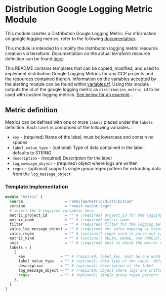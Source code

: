 # Distribution Google Logging Metric Module

This module creates a Distribution Google Logging Metric. For information on google logging metrics, refer to the following [documentation](https://cloud.google.com/logging/docs/logs-based-metrics).

This module is intended to simplify the distribution logging metric resource creation via terraform. Documentation on the actual terraform resource definition can be found [here](https://registry.terraform.io/providers/hashicorp/google/latest/docs/resources/logging_metric).

This README contains templates that can be copied, modified, and used to implement distribution Google Logging Metrics for any GCP projects and the resources contained therein. Information on the variables accepted by the alerting module can be found within [variables.tf](/modules/distribution-metric/variables.tf). Using this module outputs the id of the google logging metric as `distribution_metric_id` to be used with custom logging metrics. [See below for an example]()...

## Metric definition

Metrics can be defined with one or more `labels` placed under the `labels` definition. Each `label` is comprised of the following variables...

* `key` - (required) Name of the label, must be lowercase and contain no spaces
* `label_value_type` - (optional) Type of data contained in the label, defaults to STRING
* `description` - (required) Description for the label
* `log_message_object` - (required) object where logs are written
* `regex` - (optional) supports single group regex pattern for extracting data from the `log_message_object`

### Template Implementation

```terraform
module "metric" {
  source                   = "ammilam/metric/distribution"
  version                  = "<most-recent-tag>"
  # insert the 6 required variables here
  metric_project_id        = "" # (required) project_id for the logging metric
  metric_name              = "" # (required) metric name
  filter                   = "" # (required) filter for the logging metric
  value_log_message_object = "" # (required) for value mapping => object where logs are written: jsonPayload.message, textPayload
  value_regex              = "" # (optional) regex used to parse out value mapping
  metric_kind              = "" # (optional) DELTA, GAUGE, and CUMULATIVE
  unit                     = "" # (required) unit in which the metric value is reported
  labels = [
    {
      key                = "" # (required) label_key, must be one word with no spaces
      label_value_type   = "" # (optional) data type of the label: defaults to STRING
      description        = "" # (optional) description of the label
      log_message_object = "" # (required) object where logs are written: jsonPayload.message, textPayload
      regex              = "" # (optional) single group regex pattern
    },
  ]
}

```